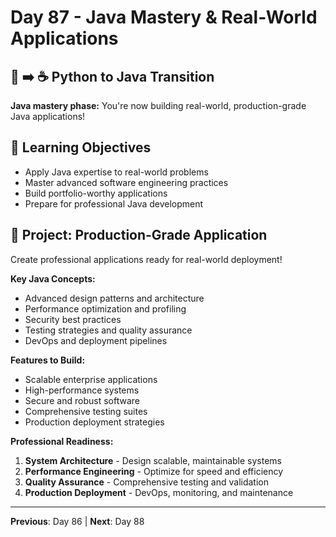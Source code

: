 # Day 87 - Java Mastery & Real-World Applications

## 🐍 ➡️ ☕ Python to Java Transition

**Java mastery phase:** You're now building real-world, production-grade Java applications!

## 🎯 Learning Objectives
- Apply Java expertise to real-world problems
- Master advanced software engineering practices
- Build portfolio-worthy applications
- Prepare for professional Java development

## 🚀 Project: Production-Grade Application
Create professional applications ready for real-world deployment!

**Key Java Concepts:**
- Advanced design patterns and architecture
- Performance optimization and profiling
- Security best practices
- Testing strategies and quality assurance
- DevOps and deployment pipelines

**Features to Build:**
- Scalable enterprise applications
- High-performance systems
- Secure and robust software
- Comprehensive testing suites
- Production deployment strategies

**Professional Readiness:**
1. **System Architecture** - Design scalable, maintainable systems
2. **Performance Engineering** - Optimize for speed and efficiency
3. **Quality Assurance** - Comprehensive testing and validation
4. **Production Deployment** - DevOps, monitoring, and maintenance

---
**Previous**: Day 86 | **Next**: Day 88
